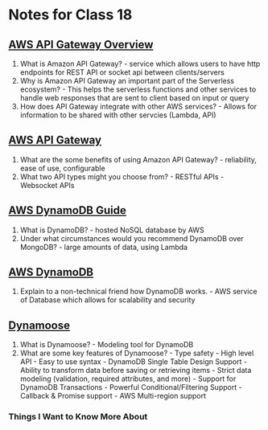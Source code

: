 # Notes for Class 18

## [AWS API Gateway Overview](https://www.serverless.com/amazon-api-gateway)

  1. What is Amazon API Gateway?
    - service which allows users to have http endpoints for REST API or socket api between clients/servers
  2. Why is Amazon API Gateway an important part of the Serverless ecosystem?
    - This helps the serverless functions and other services to handle web responses that are sent to client based on input or query
  3. How does API Gateway integrate with other AWS services?
    - Allows for information to be shared with other servcies (Lambda, API)

## [AWS API Gateway](https://aws.amazon.com/api-gateway/)

  1. What are the some benefits of using Amazon API Gateway?
    - reliability, ease of use, configurable
  2. What two API types might you choose from?
    - RESTful APIs
    - Websocket APIs

## [AWS DynamoDB Guide](https://www.dynamodbguide.com/what-is-dynamo-db/)

  1. What is DynamoDB?
    - hosted NoSQL database by AWS
  2. Under what circumstances would you recommend DynamoDB over MongoDB?
    - large amounts of data, using Lambda

## [AWS DynamoDB](https://aws.amazon.com/dynamodb/)

  1. Explain to a non-technical friend how DynamoDB works.
    - AWS service of Database which allows for scalability and security

## [Dynamoose](https://dynamoosejs.com/getting_started/Introduction)

  1. What is Dynamoose?
    - Modeling tool for DynamoDB
  2. What are some key features of Dynamoose?
    - Type safety
    - High level API
    - Easy to use syntax
    - DynamoDB Single Table Design Support
    - Ability to transform data before saving or retrieving items
    - Strict data modeling (validation, required attributes, and more)
    - Support for DynamoDB Transactions
    - Powerful Conditional/Filtering Support
    - Callback & Promise support
    - AWS Multi-region support

### Things I Want to Know More About
